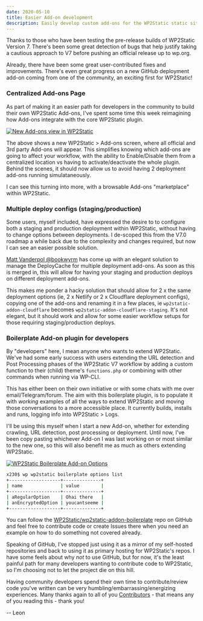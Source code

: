 ```yaml
---
date: 2020-05-10
title: Easier Add-on development
description: Easily develop custom add-ons for the WP2Static static site generator
---
```


Thanks to those who have been testing the pre-release builds of WP2Static Version 7. There's been some great detection of bugs that help justify taking a cautious approach to V7 before pushing an official release up to wp.org.

Already, there have been some great user-contributed fixes and improvements. There's even great progress on a new GitHub deployment add-on coming from one of the community, an exciting first for WP2Static!

### Centralized Add-ons Page

As part of making it an easier path for developers in the community to build their own WP2Static Add-ons, I've spent some time this week reimagining how Add-ons integrate with the core WP2Static plugin.

[![New Add-ons view in WP2Static](/images/blog/new-addons-view.png)](/images/blog/new-addons-view.png)

The above shows a new WP2Static > Add-ons screen, where all official and 3rd party Add-ons will appear. This simplifies knowing which add-ons are going to affect your workflow, with the ability to Enable/Disable them from a centralized location vs having to activate/deactivate the whole plugin. Behind the scenes, it should now allow us to avoid having 2 deployment add-ons running simulataneously.

I can see this turning into more, with a browsable Add-ons "marketplace" within WP2Static.

### Multiple deploy configs (staging/production)

Some users, myself included, have expressed the desire to to configure both a staging and production deployment within WP2Static, without having to change options between deployments. I de-scoped this from the V7.0 roadmap a while back due to the complexity and changes required, but now I can see an easier possible solution.

[Matt Vanderpol @bookwyrm](https://github.com/bookwyrm) has come up with an elegant solution to manage the DeployCache for multiple deployment add-ons. As soon as this is merged in, this will allow for having your staging and production deploys on different deployment add-ons.

This makes me ponder a hacky solution that should allow for 2 x the same deployment options (ie, 2 x Netlify or 2 x Cloudflare deployment configs), copying one of the add-ons and renaming it in a few places, ie `wp2static-addon-cloudflare` becomes `wp2static-addon-cloudflare-staging`. It's not elegant, but it should work and allow for some easier workflow setups for those requiring staging/production deploys.

### Boilerplate Add-on plugin for developers

By "developers" here, I mean anyone who wants to extend WP2Static. We've had some early success with users extending the URL detection and Post Processing phases of the WP2Static V7 workflow by adding a custom function to their (child) theme's `functions.php` or combining with other commands when running via WP-CLI.

This has either been on their own initiative or with some chats with me over email/Telegram/forum. The aim with this boilerplate plugin, is to populate it with *working* examples of all the ways to extend WP2Static and moving those conversations to a more accessible place. It currently builds, installs and runs, logging info into WP2Static > Logs.

I'll be using this myself when I start a new Add-on, whether for extending crawling, URL detection, post processing or deployment. Until now, I've been copy pasting whichever Add-on I was last working on or most similar to the new one, so this will also benefit me as much as others extending WP2Static.

[![WP2Static Boilerplate Add-on Options](/images/blog/boilerplate-options.png)](/images/blog/boilerplate-options.png)

```sh
x230$ wp wp2static boilerplate options list 
+-------------------+--------------+
| name              | value        |
+-------------------+--------------+
| aRegularOption    | Ohai there   |
| anEncryptedOption | youcantseeme |
+-------------------+--------------+
```


You can follow the [WP2Static/wp2static-addon-boilerplate](https://github.com/WP2Static/wp2static-addon-boilerplate) repo on GitHub and feel free to contribute code or create Issues there when you need an example on how to do something not covered already.

Speaking of GitHub, I've stopped just using it as a mirror of my self-hosted repositories and back to using it as primary hosting for WP2Static's repos. I have some feels about why *not* to use GitHub, but for now, it's the least painful path for many developers wanting to contribute code to WP2Static, so I'm choosing not to let the project die on this hill.

Having community developers spend their own time to contribute/review code you've written can be very humbling/embarrassing/energizing experiences. Many thanks again to all of you [Contributors](/contributors/) - that means any of you reading this - thank you!

 -- Leon
